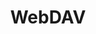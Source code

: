 ---
title: "WebDAV"
linkTitle: "WebDAV"
description: "Configuring and troubleshooting WebDAV shares."
weight: 5
---